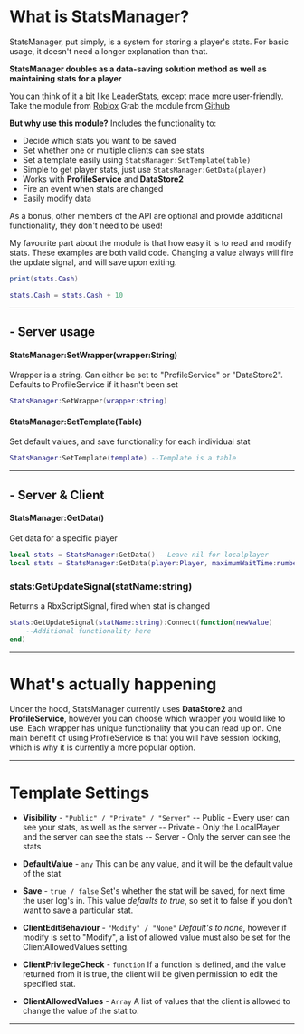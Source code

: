# What is StatsManager?
StatsManager, put simply, is a system for storing a player's stats.
For basic usage, it doesn't need a longer explanation than that.

**StatsManager doubles as a data-saving solution method as well as maintaining stats for a player**

You can think of it a bit like LeaderStats, except made more user-friendly.
Take the module from [Roblox](https://www.roblox.com/library/8829267262/StatsManager)
Grab the module from [Github](https://github.com/GammaShock/StatsManager)

**But why use this module?**
Includes the functionality to:
- Decide which stats you want  to be saved
- Set whether one or multiple clients can see stats
- Set a template easily using `StatsManager:SetTemplate(table)`
- Simple to get player stats, just use `StatsManager:GetData(player)`
- Works with **ProfileService** and **DataStore2**
- Fire an event when stats are changed
- Easily modify data

As a bonus, other members of the API are optional and provide additional functionality, they don't need to be used!

My favourite part about the module is that how easy it is to read and modify stats. These examples are both valid code. Changing a value always will fire the update signal, and will save upon exiting.
```lua
print(stats.Cash)
```
```lua
stats.Cash = stats.Cash + 10
```
___


## - Server usage
#### StatsManager:SetWrapper(wrapper:String)
Wrapper is a string. Can either be set to "ProfileService" or "DataStore2". Defaults to ProfileService if it hasn't been set
```lua
StatsManager:SetWrapper(wrapper:string)
```
#### StatsManager:SetTemplate(Table)
Set default values, and save functionality for each individual stat
```lua
StatsManager:SetTemplate(template) --Template is a table
```
___
##  - Server & Client
#### StatsManager:GetData()
Get data for a specific player
```lua
local stats = StatsManager:GetData() --Leave nil for localplayer
local stats = StatsManager:GetData(player:Player, maximumWaitTime:number) 
```

### stats:GetUpdateSignal(statName:string)
Returns a RbxScriptSignal, fired when stat is changed
```lua
stats:GetUpdateSignal(statName:string):Connect(function(newValue)
	--Additional functionality here
end)
```
___

# What's actually happening
Under the hood, StatsManager currently uses **DataStore2** and **ProfileService**, however you can choose which wrapper you would like to use. Each wrapper has unique functionality that you can read up on. One main benefit of using ProfileService is that you will have session locking, which is why it is currently a more popular option.

___

# Template Settings
- **Visibility** - `"Public" / "Private" / "Server"`
-- Public - Every user can see your stats, as well as the server
-- Private - Only the LocalPlayer and the server can see the stats
-- Server - Only the server can see the stats 

- **DefaultValue** - `any`
	This can be any value, and it will be the default value of the stat
- **Save** - `true / false`
	Set's whether the stat will be saved, for next time the user log's in. This value *defaults to true*, so set it to false if you don't want to save a particular stat.

-  **ClientEditBehaviour** - `"Modify" / "None"`
	*Default's to none*, however if modify is set to "Modify", a list of allowed value must also be set for the ClientAllowedValues setting.

- **ClientPrivilegeCheck** - `function`
	If a function is defined, and the value returned from it is true, the client will be given permission to edit the specified stat.

- **ClientAllowedValues** - `Array`
	A list of values that the client is allowed to change the value of the stat to.
  
___
